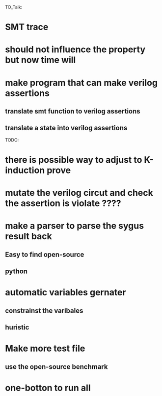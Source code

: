 TO_Talk:
# SMT trace
# should not influence the property but now time will

# make program that can make verilog assertions
## translate smt function to verilog assertions
## translate a state into verilog assertions

TODO:
# there is possible way to adjust to K-induction prove

# mutate the verilog circut and check the assertion is violate ????

# make a parser to parse the sygus result back
## Easy to find open-source
## python


# automatic variables gernater
## constrainst the varibales
## huristic

# Make more test file
## use the open-source benchmark

# one-botton to run all